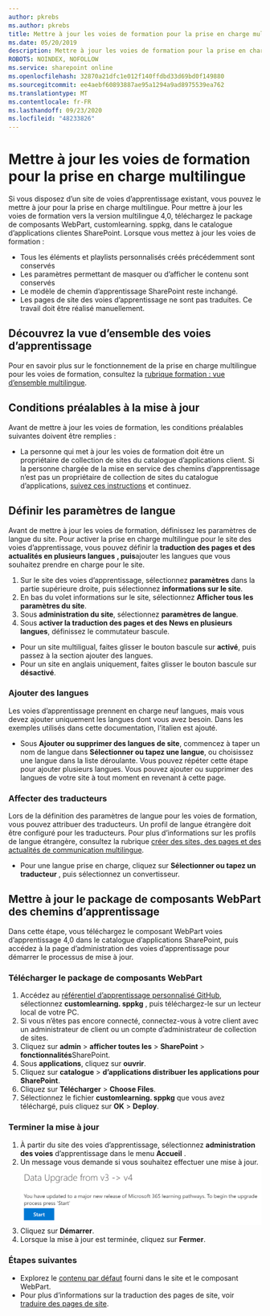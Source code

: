 ```yaml
---
author: pkrebs
ms.author: pkrebs
title: Mettre à jour les voies de formation pour la prise en charge multilingue
ms.date: 05/20/2019
description: Mettre à jour les voies de formation pour la prise en charge multilingue
ROBOTS: NOINDEX, NOFOLLOW
ms.service: sharepoint online
ms.openlocfilehash: 32870a21dfc1e012f140ffdbd33d69bd0f149880
ms.sourcegitcommit: ee4aebf60893887ae95a1294a9ad8975539ea762
ms.translationtype: MT
ms.contentlocale: fr-FR
ms.lasthandoff: 09/23/2020
ms.locfileid: "48233826"
---
```

# <a name="update-learning-pathways-for-multilingual-support"></a>Mettre à jour les voies de formation pour la prise en charge multilingue
Si vous disposez d’un site de voies d’apprentissage existant, vous pouvez le mettre à jour pour la prise en charge multilingue. Pour mettre à jour les voies de formation vers la version multilingue 4,0, téléchargez le package de composants WebPart, customlearning. sppkg, dans le catalogue d’applications clientes SharePoint. Lorsque vous mettez à jour les voies de formation :  

- Tous les éléments et playlists personnalisés créés précédemment sont conservés
- Les paramètres permettant de masquer ou d’afficher le contenu sont conservés
- Le modèle de chemin d’apprentissage SharePoint reste inchangé.
- Les pages de site des voies d’apprentissage ne sont pas traduites. Ce travail doit être réalisé manuellement.

## <a name="read-the-learning-pathways-multilingual-overview"></a>Découvrez la vue d’ensemble des voies d’apprentissage
Pour en savoir plus sur le fonctionnement de la prise en charge multilingue pour les voies de formation, consultez la [rubrique formation : vue d’ensemble multilingue](custom_overview_ml.md). 

## <a name="prerequisites-to-update"></a>Conditions préalables à la mise à jour
Avant de mettre à jour les voies de formation, les conditions préalables suivantes doivent être remplies :
- La personne qui met à jour les voies de formation doit être un propriétaire de collection de sites du catalogue d’applications client. Si la personne chargée de la mise en service des chemins d’apprentissage n’est pas un propriétaire de collection de sites du catalogue d’applications, [suivez ces instructions](addappadmin.md) et continuez. 

## <a name="set-language-settings"></a>Définir les paramètres de langue 
Avant de mettre à jour les voies de formation, définissez les paramètres de langue du site. Pour activer la prise en charge multilingue pour le site des voies d’apprentissage, vous pouvez définir la **traduction des pages et des actualités en plusieurs langues** **, puis**ajouter les langues que vous souhaitez prendre en charge pour le site.
1.  Sur le site des voies d’apprentissage, sélectionnez **paramètres** dans la partie supérieure droite, puis sélectionnez **informations sur le site**.
2.  En bas du volet informations sur le site, sélectionnez **Afficher tous les paramètres du site**.
3.  Sous **administration du site**, sélectionnez **paramètres de langue**.
4.  Sous **activer la traduction des pages et des News en plusieurs langues**, définissez le commutateur bascule. 
- Pour un site multiligual, faites glisser le bouton bascule sur **activé**, puis passez à la section ajouter des langues. 
- Pour un site en anglais uniquement, faites glisser le bouton bascule sur **désactivé**.

### <a name="add-languages"></a>Ajouter des langues
Les voies d’apprentissage prennent en charge neuf langues, mais vous devez ajouter uniquement les langues dont vous avez besoin. Dans les exemples utilisés dans cette documentation, l’italien est ajouté. 
- Sous **Ajouter ou supprimer des langues de site**, commencez à taper un nom de langue dans **Sélectionner ou tapez une langue**, ou choisissez une langue dans la liste déroulante. Vous pouvez répéter cette étape pour ajouter plusieurs langues. Vous pouvez ajouter ou supprimer des langues de votre site à tout moment en revenant à cette page.
 
### <a name="assign-translators"></a>Affecter des traducteurs
Lors de la définition des paramètres de langue pour les voies de formation, vous pouvez attribuer des traducteurs. Un profil de langue étrangère doit être configuré pour les traducteurs. Pour plus d’informations sur les profils de langue étrangère, consultez la rubrique [créer des sites, des pages et des actualités de communication multilingue](https://support.office.com/article/2bb7d610-5453-41c6-a0e8-6f40b3ed750c).  
- Pour une langue prise en charge, cliquez sur **Sélectionner ou tapez un traducteur** , puis sélectionnez un convertisseur. 

## <a name="update-the-learning-pathways-web-part-package"></a>Mettre à jour le package de composants WebPart des chemins d’apprentissage
Dans cette étape, vous téléchargez le composant WebPart voies d’apprentissage 4,0 dans le catalogue d’applications SharePoint, puis accédez à la page d’administration des voies d’apprentissage pour démarrer le processus de mise à jour.

### <a name="upload-the-web-part-package"></a>Télécharger le package de composants WebPart
1.  Accédez au [référentiel d’apprentissage personnalisé GitHub](https://github.com/pnp/custom-learning-office-365/tree/master/webpart), sélectionnez **customlearning. sppkg** , puis téléchargez-le sur un lecteur local de votre PC. 
2.  Si vous n’êtes pas encore connecté, connectez-vous à votre client avec un administrateur de client ou un compte d’administrateur de collection de sites. 
3.  Cliquez sur **admin**  >  **afficher toutes les**  >  **SharePoint**  >  **fonctionnalités**SharePoint. 
4.  Sous **applications**, cliquez sur **ouvrir**. 
5.  Cliquez sur **catalogue**  >  **d’applications distribuer les applications pour SharePoint**. 
6.  Cliquez sur **Télécharger**  >  **Choose Files**. 
7.  Sélectionnez le fichier **customlearning. sppkg** que vous avez téléchargé, puis cliquez sur **OK**  >  **Deploy**. 

### <a name="complete-the-update"></a>Terminer la mise à jour
1.  À partir du site des voies d’apprentissage, sélectionnez **administration des voies** d’apprentissage dans le menu **Accueil** . 
2.  Un message vous demande si vous souhaitez effectuer une mise à jour. 
![custom_update_adminprompt_ml.png](media/custom_update_adminprompt_ml.png)
3.  Cliquez sur **Démarrer**. 
4. Lorsque la mise à jour est terminée, cliquez sur **Fermer**. 

### <a name="next-steps"></a>Étapes suivantes
- Explorez le [contenu par défaut](custom_exploresite.md) fourni dans le site et le composant WebPart.
- Pour plus d’informations sur la traduction des pages de site, voir [traduire des pages de site](custom_translate_page_ml.md). 

